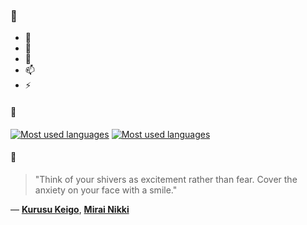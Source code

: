 ### 👋

- 🔭
- 🌱
- 💬
- 📫
- ⚡

#### 🧏

[![Most used languages](https://github-readme-stats-aynah.vercel.app/api/top-langs/?username=aynh&theme=solarized-dark&langs_count=6&layout=compact&hide_title=true)](https://github.com/anuraghazra/github-readme-stats#gh-dark-mode-only)
[![Most used languages](https://github-readme-stats-aynah.vercel.app/api/top-langs/?username=aynh&theme=solarized-light&langs_count=6&layout=compact&hide_title=true)](https://github.com/anuraghazra/github-readme-stats#gh-light-mode-only)

#### 💬

> "Think of your shivers as excitement rather than fear. Cover the anxiety on your face with a smile."

&mdash; [**Kurusu Keigo**](https://myanimelist.net/character.php?q=Kurusu%20Keigo&cat=character), [**Mirai Nikki**](https://myanimelist.net/search/all?q=Mirai%20Nikki&cat=all)
